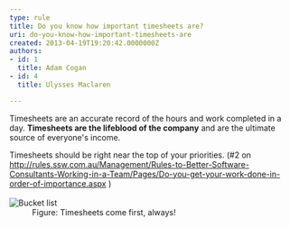 ```yaml
---
type: rule
title: Do you know how important timesheets are?
uri: do-you-know-how-important-timesheets-are
created: 2013-04-19T19:20:42.0000000Z
authors:
- id: 1
  title: Adam Cogan
- id: 4
  title: Ulysses Maclaren

---
```




<span class='intro'> <p>Timesheets are an accurate record of the hours and work completed in a day. <strong>Timesheets are the lifeblood of the company</strong> and are the ultimate source of everyone's income. </p> </span>

<dl class="image"><dt>Timesheets should be right near the top of your priorities. (#2 on <a href="/Management/Rules-to-Better-Software-Consultants-Working-in-a-Team/Pages/Do-you-get-your-work-done-in-order-of-importance.aspx">http&#58;//rules.ssw.com.au/Management/Rules-to-Better-Software-Consultants-Working-in-a-Team/Pages/Do-you-get-your-work-done-in-order-of-importance.aspx</a>&#160;)</dt><dt>&#160;</dt><dt><img alt="Bucket list" src="/Management/Rules-to-Better-Timesheets/PublishingImages/Bucket-list.jpg" /></dt><dd>Figure&#58; Timesheets come first, always!</dd></dl>


